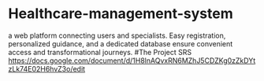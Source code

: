 # Healthcare-management-system
 a web platform connecting users and specialists. Easy registration, personalized guidance, and a dedicated database ensure convenient access and transformational journeys.
#The Project SRS
https://docs.google.com/document/d/1H8lnAQvxRN6MZhJ5CDZKg0zZkDYtzLk74E02H6hvZ3o/edit

